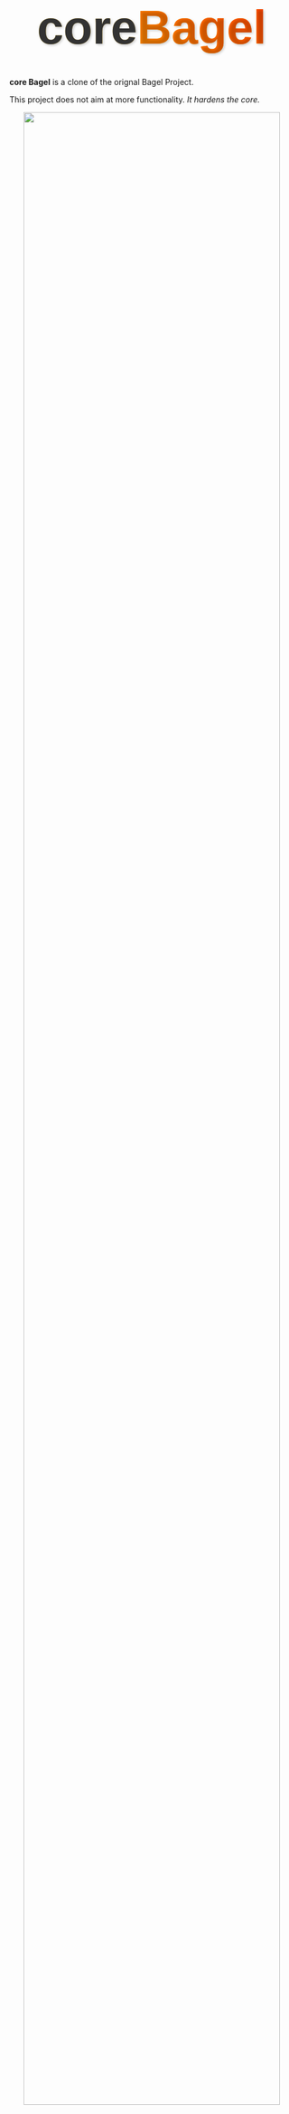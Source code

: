 # <div style="font-family:'Arial Black', sans-serif;font-size: 3em;font-weight: bold;background: linear-gradient(45deg, #FFD700, #FF8C00);-webkit-background-clip: text;background-clip: text;color: transparent;text-align: center;padding: 20px;text-shadow: 2px 2px 4px rgba(0,0,0,0.2);border-radius: 10px;"><span style="color: #333;">core</span><span style="background: linear-gradient(45deg, #FF8C00, #FF4500);-webkit-background-clip: text;background-clip: text;color: transparent;">Bagel</span></div>

**core Bagel** is a clone of the orignal Bagel Project.

This project does not aim at more functionality. *It hardens the core.*

<p align="center"><img src="assets/teaser.webp" width="95%"></p>


**core hardened features:**
- Cross-OS optimized
  - Works on Windows and Linux.
  - Easy unified install for all cards and OSes
- Performance optimization: 
  - Fully accelerated: all accelerators (triton, Flash-Attention) pre-built-in and fully enabled with custom optimized libraries.
  - Full support for all CUDA cards (yes, RTX 50 series Blackwell too)
  - Automatic VRAM optimization: Just start the app and it auto-configures the optimal settings based on your hardware.
    - Can run on 8GB VRAM (see Benchmark!). 
    - Configurable model-offload-placement: you can define where the disk offload-folder is placed.
  - Benchmarked for performance:
    - runs efficiently on 16GB VRAM already
- Flexibility:
  - Configurable Model placement: can  the models from anywhere you stored them.
  - Image export in png, jpg, webp
  - Fully offline: online links and loading of external web images removed from the app.



# Installation 

 
The installation in general consists of:

- Pre-Requisites: Check that your system can actually run the model
- Project Installation. It consists of 
    - cloning the repository
    - creating and activating a virtual environment
    - installing the requirements
    - getting the models (optionally re-using existing models)
    - starting the app.


## TLDR Installation

you need:
- python 3.12
- git
- CUDA drivers
- maybe CUDA toolkit


**Windows**
```
git clone https://github.com/loscrossos/core_bagel
cd core_bagel

py -3.12 -m venv .env_win
.env_win\Scripts\activate

pip install -r requirements.txt
```

**Linux**
```
git clone https://github.com/loscrossos/core_bagel
cd core_bagel

python3.12 -m venv .env_lin
. ./.env_lin/bin/activate

pip install -r requirements.txt
```

**All OSes**
You can use one of these steps (detailed steps below):
- **Option 1**: manualManual triggered Model Donwload: enter the `models` dir and use the `maclin_get_models.sh` or `win_get_models.bat`
- **Option 2**: reuse your models without changing their paths: run  `python appbagel.py --checkmodels` after install to generate `configmodels.txt` and edit the paths within the file. run the command again to verify it worked.

**Run the app**


Whenever you want to start the apps open a console in the repository directory, activate your virtual environment:

```
Windows:
.env_win\Scripts\activate
Linux:
. ./.env_lin/bin/activate
```


start the app with:

`python appbagel.py`


Stop the app pressing `ctrl + c` on the console




## Pre-Requisites

In general you should have your PC setup for AI development when trying out AI models, LLMs and the likes. If you have some experience in this area, you likely already fulfill most if not all of these items. 


### Hardware requirements



**Installation requirements**

This seem the minimum hardware requirements:


Hardware    | **Mac** | **Win/Lin**
---         | ---     | ---
CPU         | n.a.    | 4Cores at least. CPU Will be used in full for final image processing. Still its not the main requirement. Any modern CPU should do 
VRAM        | n.a.    | Succesfully tested with 8GB VRAM (but its a pain). Tested comfortably with 16GB. The model needs 60GB VRAM to run at full speed.
RAM         | n.a.    | Uses some 2GB RAM (peak) during generation
Disk Space  | n.a.    | 27.5GB for the models






### Software requirements

**Requirements**

You should have the following setup to run this project:

- Python 3.12
- latest GPU drivers
- latest cuda-toolkit 12.8+ (for nvidia 50 series support)

I am not using Conda but the original Free Open Source Python. This guide assumes you use that.

**Automated Software development setup**

If:
- your pc is not setup for AI yet (python, latest CUDA installed and setup, code editors, sublibraries like ffmpeg, espeak)
- you want a fully free and open source, no strings attached, automated, beginner friendly but efficient way to setup a software development environment for AI and Python

you can use my other project: CrossOS_Setup, which setups your Mac, Windows or Linux PC automatically to be fully setup for AI Software Development. It includes a system checker to assess how well installed your current setup is, before you install anything:

https://github.com/loscrossos/crossos_setup

Thats what i use for all my development across all my systems. All my projects run out of the box if you PC is setup with it.
If you are already setup and happy thats ok. Its not a requirement. :)

## Project Installation

If you setup your development environment using my `Crossos_Setup` project, you can do this from a normal non-admin account (which you should actually be doing anyway for your own security).

Hint: "CrossOS" means the commands are valid on MacWinLin

 ---

Lets install core_bagel in 5 Lines on all OSes, shall we? Just open a terminal and enter the commands.



1. Clone the repo (CrossOS): 
```
git clone https://github.com/loscrossos/core_bagel
cd core_bagel
```

2. Create and activate a python virtual environment  

task       |  Windows                   | Linux
---        |  ---                       | ---
create venv|`py -3.12 -m venv .env_win`|`python3.12 -m venv .env_lin`
activate it|`.env_win\Scripts\activate`|`. ./.env_lin/bin/activate`

At this point you should see at the left of your prompt the name of your environment (e.g. `(.env_win)`)


3. Install the libraries (CrossOS):
```
pip install -r requirements.txt
```

Thats it.

---

Now we need the models...

## Model Installation

The needed models are about 27.6GB in total. You can get them in 2 ways:
- **use the model downloader**: Manual triggered Model Donwload: enter the `models` dir and use the `maclin_get_models.sh` or `win_get_models.bat`.
- **Re-use existing models**: re use models that you already downloaded


to see the status of the model recognition start any app with the parameter `--checkmodels`

e.g. `python appbagel.py --checkmodels`

The app will report the models it sees and quit without downloading or loading anything.



### Re-use existing models


You can re-use your existing models by configuring the path in the configuration file `modelconfig.txt`.
This file is created when you first start any app. Just call e.g. `python appsbagel.py --checkmodels` to create it.
Now open it with any text editor and put in the path of the directory that points to your models. 
You can use absolute or relative paths. If you have a multiboot-Setup (e.g. dualboot Windows/Linux) you should use relative paths with forward slashes e.g. `../mydir/example`




**Checking that the models are correctly configured**

You can easily check that the app sees the models by starting any of the demos with the parameter `--checkmodels` and checking the last line ofthe output.
Even if some paths are missing thats ok as long as the last line says its ok.

e.g. `python appbagel.py --checkmodels`

```
[!FOUND!]: /Users/Shared/github/core_projectexample/models/somemodel/
[!FOUND!]: /Users/Shared/github/core_projectexample/models/someothermodel/
[!FOUND!]: /Users/Shared/github/core_projectexample/models/modeltoo/
----------------------------
FINAL RESULT: It seems all model directories were found. Nothing will be downloaded!
```


## Update

If you ever need to update the app
- because you know that the repository changed
- a bug got fixed

**update repository**

you can safely do so by starting a terminal in the repository directory and typing:
```
git pull
```
if you didnt change any original files this will safely update your app. Its ok to change configuration files (e.g. `configmodels.txt`) that were generated after cloning.

**update virtual environment**


If the requirements file changed you can safely update by deleting the old directory (`.env_mac/.env_win/env_lin`).

and recreating it using the steps above:
- create env
- activate env
- pip install

Normally you dont need this. you would read it explicitely. So like in 99% of cases you will not be doing this. 





# Usage 

You can use app as you always have. Just start the app and be creative!

## Starting the Apps


The app has the following name:

- `appbagel.py`

To start just open a terminal, change to the repository directory, enable the virtual environment and start the app. The `--inbrowser` option will automatically open a browser with the UI.

task         |  Windows                   | Linux
---          |  ---                       | ---
activate venv| `.env_win\Scripts\activate`|`. ./.env_lin/bin/activate`


for example (CrossOS)
```
python appbagel.py
```

A browser should pop up with the UI


To stop the app press `ctrl-c` on the console (CrossOS)






# Benchmark


### Setup

Benchmarks were run on:


I benchmarked my installation on:

&nbsp;  | MacOS     |Windows/Linux
---     | ---       | ---
CPU     | M1        |12Core
RAM     |16GB       |64GB       
GPU     |integrated | RTX 3060ti 8GB /RTX 5060ti 
VRAM    | unified   |8/16/24GB      
Storage | SSD       |NVME


### Results

Results mesures in s/it (seconds per iteration): less is better.

Lib   |MacOS  |Windows| Linux| VRAM Usage | RAM | CPU | swap
 ---  | ---   | ---   | ---  | ---        | --- | --- | ---
8GB   | x:xx  | 75sit | OOM  |  7.3GB     | 44GB| 100%| 20GB
16GB  | x:xx  | 4sit  | 7sit |  12GB      | 1GB | 20% | 2 GB


On 16GB VRAM it ran fine at 4sit. at 50 iterations per generation this means some 5 minutes per generation. The VRAM was 16GB but it only used only 12GB. So i think if you have a 12GB card you could be fine. However the memory optimization gets a threshhold at 12GB *free* VRAM.. so if you have less *free* VRAM you will fall into potato mode even if you have a 12GB card.


On 8GB VRAM it aborted on Linux with an Out of Memory (OOM) error. On Windows it went through but ran at 75sit, which means 1 hour per generation. At the same time it seems the accelerator decided to offload everything to RAM and disk and RAM usage went up to 44GB. Disk swap went to 20GB. So that 8GB card might need an update for this kind of models.

I am not sure why on the same hardware Linux OOMed. I suspect flash attention to need more tweaking on Linux. I compiled it myseld and might be looking into it maybe.


### Take away:


**If you have 16GB or more:**

You should be fine!

**If you have 12GB or more:**
Didnt test but i think you could be fine!


**if you have 8GB**:

It runs on windows.. more like crawls but yea... takes a long while.
I am not sure yet why it OOMs on Linux. it maybe the way i compiled flash-attention. I will be publishing a guide to compile and optimize Flash-attention so if you are on linux with 8GB stay tuned.

I will not be testing further but if you find a way let me know.


# Known Issues

Documentation of Issues i encountered and know of: None yet

 
### How to improve performance

based on my tests.

- if you have a 16GB card you should be ok.

- I didnt test 12GB cards but this could help:
  - 64GB of RAM will help if you have 
  - you can set the offload folder to your fastest drive.








## **Troubleshooting**

- If you face CUDA-related issues, ensure your GPU drivers are up to date.
- For missing models, double-check that all models are placed in the correct directories.


- if you have problems getting the softwar to run and you open an issue it is mandatory to include the output of 
```
python appbagel.py --sysreport
```




# Credits

**Original project page**

https://github.com/ByteDance-Seed/Bagel


**Original Authors**
> [Chaorui Deng](https://scholar.google.com/citations?hl=en&user=k0TWfBoAAAAJ), [Deyao Zhu](https://tsutikgiau.github.io/), [Kunchang Li](https://andy1621.github.io/), [Chenhui Gou](https://www.linkedin.com/in/chenhui-gou-9201081a1/?originalSubdomain=au), [Feng Li](https://fengli-ust.github.io/), [Zeyu Wang](https://zw615.github.io/), Shu Zhong, [Weihao Yu](https://whyu.me/), [Xiaonan Nie](https://codecaution.github.io/), [Ziang Song](https://www.linkedin.com/in/ziang-song-43b0ab8a/), Guang Shi :email: , [Haoqi Fan ](https://haoqifan.github.io/)

contact: shiguang.sg@bytedance.com



## License
core BAGEL is licensed under the Apache 2.0 licence, just as the original project


